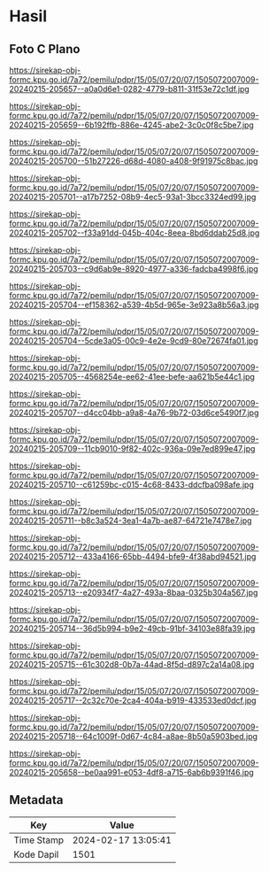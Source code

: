 # Hasil

## Foto C Plano

https://sirekap-obj-formc.kpu.go.id/7a72/pemilu/pdpr/15/05/07/20/07/1505072007009-20240215-205657--a0a0d6e1-0282-4779-b811-31f53e72c1df.jpg

https://sirekap-obj-formc.kpu.go.id/7a72/pemilu/pdpr/15/05/07/20/07/1505072007009-20240215-205659--6b192ffb-886e-4245-abe2-3c0c0f8c5be7.jpg

https://sirekap-obj-formc.kpu.go.id/7a72/pemilu/pdpr/15/05/07/20/07/1505072007009-20240215-205700--51b27226-d68d-4080-a408-9f91975c8bac.jpg

https://sirekap-obj-formc.kpu.go.id/7a72/pemilu/pdpr/15/05/07/20/07/1505072007009-20240215-205701--a17b7252-08b9-4ec5-93a1-3bcc3324ed99.jpg

https://sirekap-obj-formc.kpu.go.id/7a72/pemilu/pdpr/15/05/07/20/07/1505072007009-20240215-205702--f33a91dd-045b-404c-8eea-8bd6ddab25d8.jpg

https://sirekap-obj-formc.kpu.go.id/7a72/pemilu/pdpr/15/05/07/20/07/1505072007009-20240215-205703--c9d6ab9e-8920-4977-a336-fadcba4998f6.jpg

https://sirekap-obj-formc.kpu.go.id/7a72/pemilu/pdpr/15/05/07/20/07/1505072007009-20240215-205704--ef158362-a539-4b5d-965e-3e923a8b56a3.jpg

https://sirekap-obj-formc.kpu.go.id/7a72/pemilu/pdpr/15/05/07/20/07/1505072007009-20240215-205704--5cde3a05-00c9-4e2e-9cd9-80e72674fa01.jpg

https://sirekap-obj-formc.kpu.go.id/7a72/pemilu/pdpr/15/05/07/20/07/1505072007009-20240215-205705--4568254e-ee62-41ee-befe-aa621b5e44c1.jpg

https://sirekap-obj-formc.kpu.go.id/7a72/pemilu/pdpr/15/05/07/20/07/1505072007009-20240215-205707--d4cc04bb-a9a8-4a76-9b72-03d6ce5490f7.jpg

https://sirekap-obj-formc.kpu.go.id/7a72/pemilu/pdpr/15/05/07/20/07/1505072007009-20240215-205709--11cb9010-9f82-402c-936a-09e7ed899e47.jpg

https://sirekap-obj-formc.kpu.go.id/7a72/pemilu/pdpr/15/05/07/20/07/1505072007009-20240215-205710--c61259bc-c015-4c68-8433-ddcfba098afe.jpg

https://sirekap-obj-formc.kpu.go.id/7a72/pemilu/pdpr/15/05/07/20/07/1505072007009-20240215-205711--b8c3a524-3ea1-4a7b-ae87-64721e7478e7.jpg

https://sirekap-obj-formc.kpu.go.id/7a72/pemilu/pdpr/15/05/07/20/07/1505072007009-20240215-205712--433a4166-65bb-4494-bfe9-4f38abd94521.jpg

https://sirekap-obj-formc.kpu.go.id/7a72/pemilu/pdpr/15/05/07/20/07/1505072007009-20240215-205713--e20934f7-4a27-493a-8baa-0325b304a567.jpg

https://sirekap-obj-formc.kpu.go.id/7a72/pemilu/pdpr/15/05/07/20/07/1505072007009-20240215-205714--36d5b994-b9e2-49cb-91bf-34103e88fa39.jpg

https://sirekap-obj-formc.kpu.go.id/7a72/pemilu/pdpr/15/05/07/20/07/1505072007009-20240215-205715--61c302d8-0b7a-44ad-8f5d-d897c2a14a08.jpg

https://sirekap-obj-formc.kpu.go.id/7a72/pemilu/pdpr/15/05/07/20/07/1505072007009-20240215-205717--2c32c70e-2ca4-404a-b919-433533ed0dcf.jpg

https://sirekap-obj-formc.kpu.go.id/7a72/pemilu/pdpr/15/05/07/20/07/1505072007009-20240215-205718--64c1009f-0d67-4c84-a8ae-8b50a5903bed.jpg

https://sirekap-obj-formc.kpu.go.id/7a72/pemilu/pdpr/15/05/07/20/07/1505072007009-20240215-205658--be0aa991-e053-4df8-a715-6ab6b9391f46.jpg


## Metadata

| Key        | Value               |
| ---------- | ------------------- |
| Time Stamp | 2024-02-17 13:05:41 |
| Kode Dapil | 1501                |



